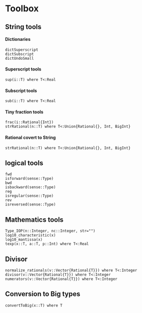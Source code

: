 # Toolbox

## String tools

#### Dictionaries

```@docs
dictSuperscript
dictSubscript
dictUndoSmall
```

#### Superscript tools

```@docs
sup(i::T) where T<:Real
```

#### Subscript tools

```@docs
sub(i::T) where T<:Real
```

#### Tiny fraction tools

```@docs
frac(i::Rational{Int})
strRational(n::T) where T<:Union{Rational{}, Int, BigInt}
```

#### Rational covert to String

```@docs
strRational(n::T) where T<:Union{Rational{}, Int, BigInt}
```

## logical tools

```@docs
fwd
isforward(sense::Type)
bwd
isbackward(sense::Type)
reg
isregular(sense::Type)
rev
isreversed(sense::Type)
```

## Mathematics tools

```@docs
Type_IOP(n::Integer, nc::Integer, str="")
log10_characteristic(x)
log10_mantissa(x)
texp(x::T, a::T, p::Int) where T<:Real
```

## Divisor

```@docs
normalize_rationals(v::Vector{Rational{T}}) where T<:Integer
divisor(v::Vector{Rational{T}}) where T<:Integer
numerators(v::Vector{Rational{T}}) where T<:Integer
```
## Conversion to Big types

```@docs
convertToBig(x::T) where T
```
